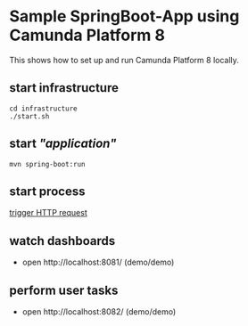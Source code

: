# Sample SpringBoot-App using Camunda Platform 8
This shows how to set up and run Camunda Platform 8 locally.

## start infrastructure
```shell
cd infrastructure
./start.sh
```

## start _"application"_
```shell
mvn spring-boot:run
```

## start process
[trigger HTTP request](src/test/http/requests.http)

## watch dashboards
* open http://localhost:8081/ (demo/demo)

## perform user tasks
* open http://localhost:8082/ (demo/demo)
